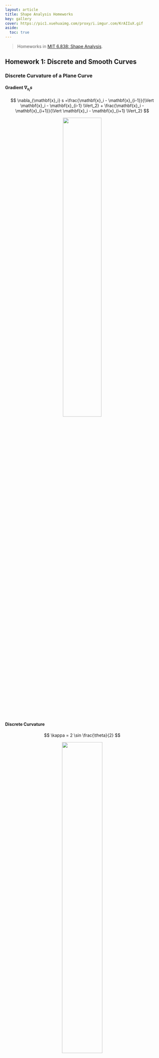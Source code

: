 ```yaml
---
layout: article
title: Shape Analysis Homeworks
key: gallery
cover: https://pic1.xuehuaimg.com/proxy/i.imgur.com/KrAIIuX.gif
aside:
  toc: true
---
```


> Homeworks in [MIT 6.838: Shape Analysis](https://groups.csail.mit.edu/gdpgroup/6838_spring_2021.html).
<!--more-->

## Homework 1: Discrete and Smooth Curves

### Discrete Curvature of a Plane Curve

#### Gradient $\nabla_{\mathbf{x}_i} s$

$$
\nabla_{\mathbf{x}_i} s =\frac{\mathbf{x}_i - \mathbf{x}_{i-1}}{\Vert \mathbf{x}_i - \mathbf{x}_{i-1} \Vert_2} + \frac{\mathbf{x}_i - \mathbf{x}_{i+1}}{\Vert \mathbf{x}_i - \mathbf{x}_{i+1} \Vert_2}
$$

<div align=center>
<img src="https://pic1.xuehuaimg.com/proxy/i.imgur.com/HEp18iQ.png" width="50%">
</div>

#### Discrete Curvature

$$
\kappa = 2 \sin \frac{\theta}{2}
$$

<div align=center>
<img src="https://pic1.xuehuaimg.com/proxy/i.imgur.com/YMaEmwy.png" width="51%">
</div>

#### Curve Shortening Flow

$$
\mathbf{x}_i' = \mathbf{x}_i - (\nabla_{\mathbf{x}_i} s) h
$$

<div align=center>
<img src="https://pic1.xuehuaimg.com/proxy/i.imgur.com/J1jChfg.gif" width="50%">
</div>

<div align=center>
<img src="https://pic1.xuehuaimg.com/proxy/i.imgur.com/lE8Rv1s.gif" width="50%">
</div>

<div align=center>
<img src="https://pic1.xuehuaimg.com/proxy/i.imgur.com/KE61wET.gif" width="50%">
</div>

### Discrete Elastic Rods

<div align=center>
<img src="https://pic1.xuehuaimg.com/proxy/i.imgur.com/cHm2IwG.gif" width="45%">
<img src="https://pic1.xuehuaimg.com/proxy/i.imgur.com/VvSJcuN.gif" width="45%">
<img src="https://pic1.xuehuaimg.com/proxy/i.imgur.com/HLOl1tB.gif" width="45%">
<img src="https://pic1.xuehuaimg.com/proxy/i.imgur.com/KrAIIuX.gif" width="45%">
</div>

## Homework 2: Surfaces and Curvature

### Mean Curvature Flow with Explicit Integrator

$$
\frac{\mathbf{p} (t+\tau) - \mathbf{p} (t)}{\tau} = - \mathbf{M}^{-1} (\mathbf{p} (t)) \cdot \mathbf{L} (\mathbf{p} (t)) \cdot \mathbf{p} (t)
$$

$$
\mathbf{p} (t+\tau) = \mathbf{p} (t) - \tau \mathbf{M}^{-1} (\mathbf{p} (t)) \cdot \mathbf{L} (\mathbf{p} (t)) \cdot \mathbf{p} (t)
$$

<div align=center>
<img src="https://pic1.xuehuaimg.com/proxy/i.imgur.com/14jPnsN.gif" width="50%">
</div>

### Mean Curvature Flow with (Semi-)Implicit Integrator

$$
\frac{\mathbf{p} (t+\tau) - \mathbf{p} (t)}{\tau} = - \mathbf{M}^{-1} (\mathbf{p} (t)) \cdot \mathbf{L} (\mathbf{p} (t)) \cdot \mathbf{p} (t+\tau)
$$

$$
\mathbf{p} (t+\tau) =\bigg(\mathbf{I} + \tau \mathbf{M}^{-1} (\mathbf{p} (t)) \cdot \mathbf{L} (\mathbf{p} (t)) \bigg)^{-1} \cdot \mathbf{p} (t) 
$$

<div align=center>
<img src="https://pic1.xuehuaimg.com/proxy/i.imgur.com/Bl0zqwZ.gif" width="50%">
</div>

### Non-Singular Mean Curvature Flow

$$
\mathbf{p} (t+\tau) = \bigg(\mathbf{I} + \tau \mathbf{M}^{-1} (\mathbf{p} (t)) \cdot \mathbf{L} (\mathbf{p} (0)) \bigg)^{-1} \cdot \mathbf{p} (t) 
$$

<div align=center>
<img src="https://pic1.xuehuaimg.com/proxy/i.imgur.com/RDqlDh7.gif" width="50%">
</div>

## Homework 3: Geodesics, Distance, and Metric Embedding

### Swiss-Roll DataSet

<div align=center>
<img src="https://pic1.xuehuaimg.com/proxy/i.imgur.com/KiBi29n.png" width="45%">
</div>

### Maximum Variance Unfolding

<div align=center>
<img src="https://pic1.xuehuaimg.com/proxy/i.imgur.com/s4WDk8X.png" width="45%">
<img src="https://pic1.xuehuaimg.com/proxy/i.imgur.com/eyU9fFs.png" width="45%">
<img src="https://pic1.xuehuaimg.com/proxy/i.imgur.com/EwffIl4.png" width="45%">
<img src="https://pic1.xuehuaimg.com/proxy/i.imgur.com/1FDabII.png" width="45%">
</div>

## Homework 4: Laplacian and Vector Fields

### Helmholtz Decomposition

1. $$\nabla \cdot V = \nabla \cdot \nabla \zeta = \Delta \zeta$$
2. $$\nabla \times W = V - \nabla \zeta$$

### Geodesic Distance from the Laplacian

#### Heat Kernel & Normalized Gradient

<div align=center>
<img src="https://pic1.xuehuaimg.com/proxy/i.imgur.com/92t2TcB.png" width="50%">
</div>

#### Divergences

<div align=center>
<img src="https://pic1.xuehuaimg.com/proxy/i.imgur.com/U3vhQx3.png" width="50%">
</div>

#### Geodesic Distances

<div align=center>
<img src="https://pic1.xuehuaimg.com/proxy/i.imgur.com/JhFYXjq.png" width="50%">
</div>

### Parallel Transport from the Connection Laplacian

<div align=center>
<img src="https://pic1.xuehuaimg.com/proxy/i.imgur.com/GQYwCBz.png" width="50%">
</div>

<div align=center>
<img src="https://pic1.xuehuaimg.com/proxy/i.imgur.com/k5hiqoa.png" width="50%">
</div>

<div align=center>
<img src="https://pic1.xuehuaimg.com/proxy/i.imgur.com/DCl9ppI.png" width="50%">
</div>

### Operator Approach to Tangent Vector Fields

#### Scalar Field Advection

<div align=center>
<img src="https://pic1.xuehuaimg.com/proxy/i.imgur.com/obuaX0R.gif" width="50%">
</div>

## Manifold Optimization and Optimal Transport

### Optimal Transport

(a) $W(\mathbf{p}, \mathbf{q})$ measures the minimum cost of transporting $\mathbf{p}$ to $\mathbf{q}$.

(b) Let $K_\alpha = e^{-\frac{C}{\alpha}}$, then

$$
\begin{aligned}
\alpha \cdot \text{KL} (T \Vert K_\alpha) &= \alpha \cdot \sum_{ij} T_{ij} \bigg( \ln{\frac{T_{ij}}{(K_\alpha)_{ij}}} -1 \bigg) = \alpha \cdot \bigg( \sum_{ij} T_{ij} \big( \ln{T_{ij}}-1 \big) - \sum_{ij} T_{ij} \ln{(K_\alpha)_{ij}} \bigg) \\
&= \alpha \cdot \bigg( \sum_{ij} T_{ij} \ln{T_{ij}} - 1 \bigg) + \alpha \cdot \sum_{ij} T_{ij} \cdot \bigg( \frac{C_{ij}}{\alpha} \bigg) \\
&= \sum_{ij} T_{ij} \cdot C_{ij} + \alpha \cdot \bigg( \sum_{ij} T_{ij} \ln{T_{ij}} - 1 \bigg)
\end{aligned}
$$

(c) The Lagrange could be expressed as:

$$
\mathcal{L} (T; \lambda, \mu) = \sum_{ij} T_{ij} \cdot C_{ij} + \alpha \cdot \bigg( \sum_{ij} T_{ij} \ln{T_{ij}} - 1 \bigg) + \sum_i \lambda_i \cdot \bigg( \sum_j T_{ij} - p_i \bigg) + \sum_j \mu_j \cdot \bigg( \sum_i T_{ij} - q_j \bigg)
$$

where $\lambda_i$ and $\mu_j$ are Lagrange multipliers.

Taking derivative of $T_{ij}$, we have:

$$
\frac{\partial \mathcal{L}}{\partial T_{ij}} = C_{ij} + \alpha ( \ln{T_{ij}} + 1 ) + \lambda_i + \mu_j = 0
$$

which implies:

$$
T_{ij} = \exp \bigg\{ - \frac{C_{ij} + \lambda_i + \mu_j}{\alpha} - 1 \bigg\} 
= e^{-\frac{\lambda_i}{\alpha}-\frac{1}{2}} \cdot e^{-\frac{C_{ij}}{\alpha}} \cdot e^{-\frac{\mu_j}{\alpha}-\frac{1}{2}}
$$

Thus, 

$$
T = \text{diag}(\mathbf{v}) \cdot K_\alpha \cdot \text{diag}(\mathbf{w}) 
$$

where

$$
\mathbf{v}_i = e^{-\frac{\lambda_i}{\alpha}-\frac{1}{2}}
$$

$$
\mathbf{w}_j = e^{-\frac{\mu_j}{\alpha}-\frac{1}{2}}
$$

(d) When $\alpha$ is small enough, we have

$$
C_{ij} = d^2(x_i, x_j) \approx -2 \times \frac{\alpha}{2} \ln \mathcal{H}_{\frac{\alpha}{2}} (x_i, x_j)
$$

Thus,

$$
\mathcal{H}_{\frac{\alpha}{2}} (x_i, x_j) \approx e^{-\frac{C_{ij}}{\alpha}} = (K_\alpha)_{ij}
$$

(e) If $k$ is odd, the Lagrange could be expressed as

$$
\begin{aligned}
\mathcal{L} (T; \lambda) 
&= \text{KL} (T \Vert T^{(k-1)}) + \sum_i \lambda_i \cdot \bigg( \sum_j T_{ij} - p_i \bigg) \\
&= \sum_{ij} T_{ij} \bigg( \ln{T_{ij}} - \ln{T^{(k-1)}_{ij}} -1 \bigg) + \sum_i \lambda_i \cdot \bigg( \sum_j T_{ij} - p_i \bigg) \\
&= \sum_{ij} T_{ij} \bigg( \ln{T_{ij}} - \ln{T^{(k-1)}_{ij}} \bigg) + \sum_i \lambda_i \cdot \bigg( \sum_j T_{ij} - p_i \bigg) - 1
\end{aligned}
$$

Taking derivative of $T_{ij}$, we have

$$
\frac{\partial \mathcal{L}}{\partial T_{ij}} = \bigg( \ln{T_{ij}} - \ln{T^{(k-1)}_{ij}} \bigg) + 1 + \lambda_i = 0
$$

Thus,

$$
T_{ij} = \frac{T^{(k-1)}_{ij}}{e^{1+\lambda_i}}
$$

This implies that

$$
T^{(k)} = \text{diag}(\mathbf{\tilde{v}}^{(k)}) \cdot T^{(k-1)}
$$

where

$$
\mathbf{\tilde{v}}^{(k)}_i = \frac{1}{e^{1+\lambda_i}}
$$

Similarly, when $k$ is even, we have

$$
T_{ij} = \frac{T^{(k-1)}_{ij}}{e^{1+\mu_j}}
$$

where $\mu_j$ is the Lagrange multiplier. Then,

$$
T^{(k)} = T^{(k-1)} \cdot \text{diag}(\mathbf{\tilde{w}}^{(k)}) 
$$

$$
\mathbf{\tilde{w}}^{(k)}_i = \frac{1}{e^{1+\mu_i}}
$$

Putting these together, we derive the iteration

$$
\begin{aligned}
T^{(k)} &= \text{diag}(\mathbf{v}^{(k)}) \cdot T^{(0)} \cdot \text{diag}(\mathbf{w}^{(k)}) \\
&= \text{diag}(\mathbf{v}^{(k)}) \cdot \mathcal{H}_{\frac{\alpha}{2}} \cdot \text{diag}(\mathbf{w}^{(k)})
\end{aligned}
$$

Now we only need to determine the vectors $\mathbf{v}^{(k)}$ and $\mathbf{w}^{(k)}$. Suppose $k$ is odd, the recurrence of $\mathbf{\tilde{v}}^{(k)}_i$ is

$$
\mathbf{\tilde{v}}^{(k)}_i = \frac{1}{e^{1+\lambda_i}} = \frac{T^{(k-1)}_{ij}}{T^{(k)}_{ij}} = \frac{\sum_j T^{(k-1)}_{ij}}{\sum_j T^{(k)}_{ij}} = \frac{p_i}{\sum_j T^{(k)}_{ij}}
$$

Similarly,

$$
\mathbf{\tilde{w}}^{(k-1)}_i = \frac{1}{e^{1+\mu_i}} = \frac{T^{(k-1)}_{ij}}{T^{(k-2)}_{ij}} = \frac{\sum_j T^{(k-1)}_{ij}}{\sum_j T^{(k-2)}_{ij}} = \frac{\sum_j T^{(k-1)}_{ij}}{p_i}
$$

(f)

<div align=center>
<img src="https://pic1.xuehuaimg.com/proxy/i.imgur.com/zCVLfjc.jpg" width="40%">
<img src="https://pic1.xuehuaimg.com/proxy/i.imgur.com/YhZo8Tc.jpg" width="42%">
</div>